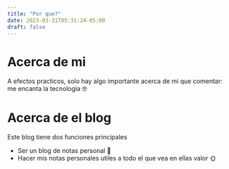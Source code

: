 ```yaml
---
title: "Por que?"
date: 2023-03-31T05:31:24-05:00
draft: false 
---
```


# Acerca de mi

A efectos practicos, solo hay algo importante acerca de mi que comentar: me encanta la tecnologia 🤓

# Acerca de el blog

Este blog tiene dos funciones principales
- Ser un blog de notas personal 📕
- Hacer mis notas personales utiles a todo el que vea en ellas valor 🌞
